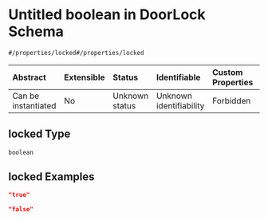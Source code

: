 # Untitled boolean in DoorLock Schema

```txt
#/properties/locked#/properties/locked
```



| Abstract            | Extensible | Status         | Identifiable            | Custom Properties | Additional Properties | Access Restrictions | Defined In                                                                                   |
| :------------------ | :--------- | :------------- | :---------------------- | :---------------- | :-------------------- | :------------------ | :------------------------------------------------------------------------------------------- |
| Can be instantiated | No         | Unknown status | Unknown identifiability | Forbidden         | Allowed               | none                | [door-lock.json*](../../schema/proprietary-extensions/door-lock.json "open original schema") |

## locked Type

`boolean`

## locked Examples

```json
"true"
```

```json
"false"
```
